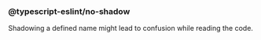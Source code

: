 ### @typescript-eslint/no-shadow

Shadowing a defined name might lead to confusion while reading the code.
